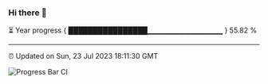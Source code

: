 ### Hi there 👋

⏳ Year progress { ████████████████▁▁▁▁▁▁▁▁▁▁▁▁▁▁ } 55.82 %

---

⏰ Updated on Sun, 23 Jul 2023 18:11:30 GMT

![Progress Bar CI](https://github.com/liununu/liununu/workflows/Progress%20Bar%20CI/badge.svg)
